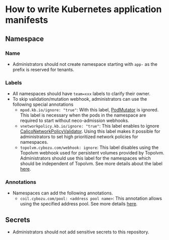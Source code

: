 How to write Kubernetes application manifests
=============================================

## Namespace

### Name

- Administrators should not create namespace starting with `app-` as the prefix is reserved for tenants.

### Labels

- All namespaces should have `team=xxx` labels to clarify their owner.
- To skip validation/mutation webhook, administrators can use the following special annotations
  - `mpod.kb.io/ignore: "true"`: With this label, [PodMutator](https://github.com/cybozu/neco-containers/blob/master/admission/README.md#podmutator) is ignored. This label is necessary when the pods in the namespace are required to start without neco-admission webhooks.
  - `vnetworkpolicy.kb.io/ignore: "true"`: This label enables to ignore [CalicoNetworkPolicyValidator](https://github.com/cybozu/neco-containers/blob/master/admission/README.md#caliconetworkpolicyvalidator). Using this label makes it possible for administrators to set high prioritized network policies for namespaces.
  - `topolvm.cybozu.com/webhook: ignore`: This label disables using the Topolvm webhook used for persistent volumes provided by Topolvm. Administrators should use this label for the namespaces which should be independent of Topolvm. See more details about the label [here](https://github.com/topolvm/topolvm/blob/master/deploy/README.md#protect-system-namespaces-from-topolvm-webhook).

### Annotations

- Namespaces can add the following annotations.
  - `coil.cybozu.com/pool: <address pool name>`: This annotation allows using the specified address pool. See more details [here](https://github.com/cybozu-go/coil/blob/master/docs/usage.md#using-non-default-pools).



## Secrets

- Administrators should not add sensitive secrets to this repository.
